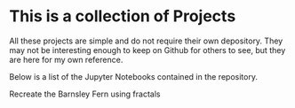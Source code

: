 # This is a collection of Projects

All these projects are simple and do not require their own depository. They may not be interesting enough to keep on Github for others to see, but they are here for my own reference. 

Below is a list of the Jupyter Notebooks contained in the repository.  

Recreate the Barnsley Fern using fractals
